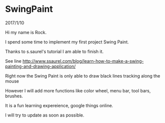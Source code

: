 # SwingPaint
2017/1/10

Hi my name is Rock.

I spend some time to implement my first project Swing Paint.

Thanks to s.saurel's tutorial I am able to finish it.

See line http://www.ssaurel.com/blog/learn-how-to-make-a-swing-painting-and-drawing-application/

Right now the Swing Paint is only able to draw black lines tracking along the mouse

However I will add more functions like color wheel, menu bar, tool bars, brushes.

It is a fun learning expereience, google things online.

I will try to update as soon as possible.
